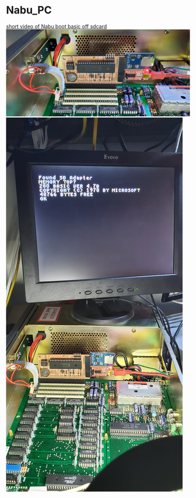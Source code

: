 # Nabu_PC
[short video of Nabu boot basic off sdcard](https://www.youtube.com/watch?v=OVD-OanAn-w)
![My Image](nabu-sd.jpg)
![My Image](20221127_204206.jpg)
